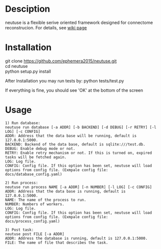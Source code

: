 # Desciption

neutuse is a flexible serive oriented framework designed for connectome reconstrucion. 
For details, see [wiki page](https://github.com/ephemera2015/neutuse/wiki)  

# Installation

git clone https://github.com/ephemera2015/neutuse.git   
cd neutuse   
python setup.py install

After Installation you may run tests by:
python tests/test.py

If everything is fine, you should see 'OK' at the bottom of the screen
# Usage
    1) Run database:
    neutuse run database [-a ADDR] [-b BACKEND] [-d DEBUG] [-r RETRY] [-l LOG] [-c CONFIG]
    ADDR: Address that the data base will be running, default is 127.0.0.1:5000.
    BACKEND: Backend of the data base, default is sqlite:///test.db.
    DEBUG: Enable debug mode or not.
    RETRY: Enable retry mechanism or not. If this is turned on, expired tasks will be fetched again.
    LOG: Log file.
    CONFIG: Config file. If this option has been set, neutuse will load options from config file. (Exmpale config file: docs/database_config.yaml)
    
    2) Run process:
    neutuse run process NAME [-a ADDR] [-n NUMBER] [-l LOG] [-c CONFIG]
    ADDR: Address that the data base is running, default is 127.0.0.1:5000.
    NAME: The name of the process to run.
    NUMBER: Numbers of workers.
    LOG: Log file.
    CONFIG: Config file. If this option has been set, neutuse will load options from config file. (Exmpale config file: docs/process_config.yaml)
    
    3) Post task:
    neutuse post FILE [-a ADDR]
    ADDR: Address the database is running, default is 127.0.0.1:5000.
    FILE: The name of file that describes the task.
    

